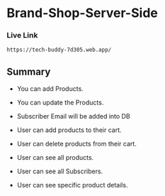 # Brand-Shop-Server-Side

### Live Link

    https://tech-buddy-7d305.web.app/

## Summary

- You can add Products.

- You can update the Products.

- Subscriber Email will be added into DB

- User can add products to their cart.

- User can delete products from their cart.

- User can see all products.

- User can see all Subscribers.

- User can see specific product details.

